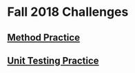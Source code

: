 # Fall 2018 Challenges 

## [Method Practice](MethodPractice/README.md)
## [Unit Testing Practice](UnitTestingPractice/readme.txt)
